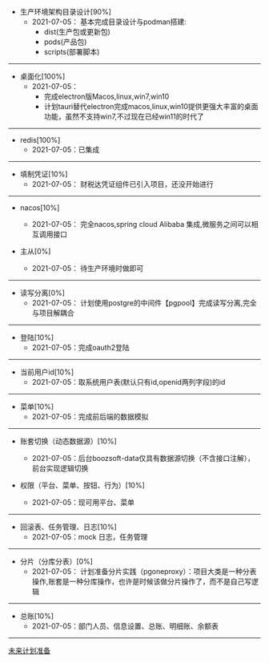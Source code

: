 - 生产环境架构目录设计[90%]
    - 2021-07-05： 基本完成目录设计与podman搭建:  
      - dist(生产包或更新包)
      - pods(产品包)
      - scripts(部署脚本)


---

- 桌面化[100%]
    - 2021-07-05：
        - 完成electron版Macos,linux,win7,win10
        - 计划tauri替代electron完成macos,linux,win10提供更强大丰富的桌面功能，虽然不支持win7,不过现在已经win11的时代了

---

- redis[100%]
    - 2021-07-05：已集成 

---
- 填制凭证[10%]
    - 2021-07-05： 财税达凭证组件已引入项目，还没开始进行
    
---

- nacos[10%]
    - 2021-07-05： 完全nacos,spring cloud Alibaba 集成,微服务之间可以相互调用接口

    


- 主从[0%]
    - 2021-07-05： 待生产环境时做即可

---


- 读写分离[0%]
    - 2021-07-05： 计划使用postgre的中间件【pgpool】完成读写分离,完全与项目解耦合

---

- 登陆[10%]
  - 2021-07-05：完成oauth2登陆

---

- 当前用户id[10%]
  - 2021-07-05：取系统用户表(默认只有id,openid两列字段)的id
---


- 菜单[10%]
  - 2021-07-05：完成前后端的数据模拟

---

- 账套切换（动态数据源）[10%]
  - 2021-07-05：后台boozsoft-data仅具有数据源切换（不含接口注解），前台实现逻辑切换


- 权限（平台、菜单、按钮、行为）[10%]
  - 2021-07-05：现可用平台、菜单

---

- 回滚表、任务管理、日志[10%]
  - 2021-07-05：mock 日志，任务管理

---

- 分片（分库分表）[0%]
    - 2021-07-05： 计划准备分片实践（pgoneproxy）：项目大类是一种分表操作,账套是一种分库操作，也许是时候该做分片操作了，而不是自己写逻辑

---

- 总账[10%]
  - 2021-07-05：部门人员、信息设置、总账、明细账、余额表

---

[未来计划准备](./prepare/prepare.md "")
